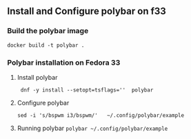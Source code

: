 ## Install and Configure polybar on f33

### Build the polybar image  

``` docker build -t polybar . ```


### Polybar installation on Fedora 33
1. Install polybar 

   ``` dnf -y install --setopt=tsflags=''  polybar```

2. Configure polybar
   ```cp /usr/share/doc/polybar/config  ~/.config/polybar/example 
   sed -i 's/bspwm i3/bspwm/'   ~/.config/polybar/example

3. Running polybar
   ``` polybar ~/.config/polybar/example ```
